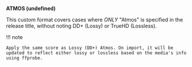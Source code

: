 <!-- markdownlint-disable MD041-->
**ATMOS (undefined)**<br>

This custom format covers cases where _ONLY_ "Atmos" is specified in the release title, without noting DD+ (Lossy) or TrueHD (Lossless).

!!! note

    Apply the same score as Lossy (DD+) Atmos. On import, it will be updated to reflect either lossy or lossless based on the media's info using ffprobe.
<!-- markdownlint-enable MD041-->
